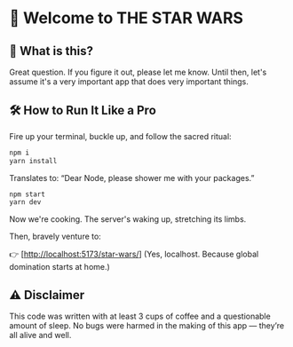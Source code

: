 # 🚀 Welcome to THE STAR WARS

## 🧠 What is this?

Great question. If you figure it out, please let me know.
Until then, let's assume it's a very important app that does very important things.

## 🛠️ How to Run It Like a Pro

Fire up your terminal, buckle up, and follow the sacred ritual:

```bash
npm i
yarn install
```
Translates to: “Dear Node, please shower me with your packages.”

```bash
npm start
yarn dev
```
Now we're cooking. The server's waking up, stretching its limbs.

Then, bravely venture to:

👉 [[http://localhost:5173/star-wars/](http://localhost:5173/star-wars/)]
(Yes, localhost. Because global domination starts at home.)

## ⚠️ Disclaimer
This code was written with at least 3 cups of coffee and a questionable amount of sleep.
No bugs were harmed in the making of this app — they’re all alive and well.




